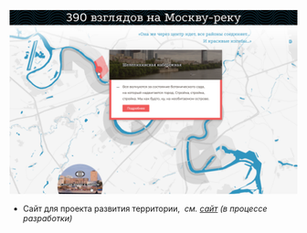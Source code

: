 ![Moscow river](./images/moscow-river-01.png)

* Сайт для проекта развития территории,  <i>см. [сайт](https://moscowriver-stage.accio.pro/) (в процессе разработки)</i>
